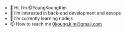 - 👋 Hi, I’m @YoungKoungKim
- 👀 I’m interested in back-end development and devops
- 🌱 I’m currently learning nodejs
- 📫 How to reach me 0koung.kim@gmail.com

<!---
YoungKoungKim/YoungKoungKim is a ✨ special ✨ repository because its `README.md` (this file) appears on your GitHub profile.
You can click the Preview link to take a look at your changes.
--->
